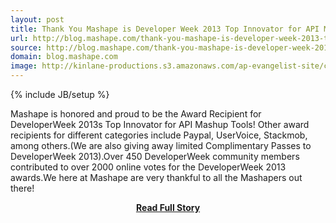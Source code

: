 ```yaml
---
layout: post
title: Thank You Mashape is Developer Week 2013 Top Innovator for API Mashup Tools Mashapes Voice
url: http://blog.mashape.com/thank-you-mashape-is-developer-week-2013-top
source: http://blog.mashape.com/thank-you-mashape-is-developer-week-2013-top
domain: blog.mashape.com
image: http://kinlane-productions.s3.amazonaws.com/ap-evangelist-site/curated/screenshots/9352_api500_com.png
---
```

{% include JB/setup %}<p>Mashape is honored and proud to be the Award Recipient for DeveloperWeek 2013s Top Innovator for API Mashup Tools! Other award recipients for different categories include Paypal, UserVoice, Stackmob, among others.(We are also giving away limited Complimentary Passes to DeveloperWeek 2013).Over 450 DeveloperWeek community members contributed to over 2000 online votes for the DeveloperWeek 2013 awards.We here at Mashape are very thankful to all the Mashapers out there!</p>
<center><p><a href="http://blog.mashape.com/thank-you-mashape-is-developer-week-2013-top" style='padding:25px; font-sze:18px; font-weight: bold;'>Read Full Story</a></p></center>
